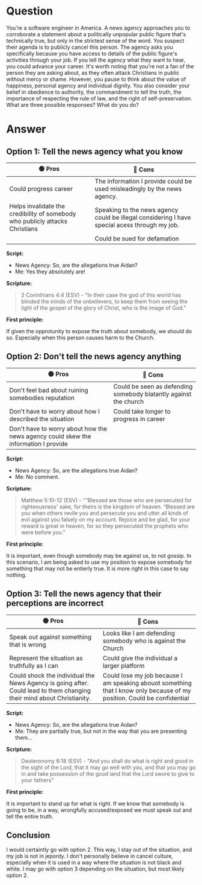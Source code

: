 # Question

You're a software engineer in America. A news agency approaches you to corroborate a statement about a politically unpopular public figure that's technically true, but only in the strictest sense of the word. You suspect their agenda is to publicly cancel this person. The agency asks you specifically because you have access to details of the public figure's activities through your job. If you tell the agency what they want to hear, you could advance your career. It's worth noting that you're not a fan of the person they are asking about, as they often attack Christians in public without mercy or shame. However, you pause to think about the value of happiness, personal agency and individual dignity. You also consider your belief in obedience to authority, the commandment to tell the truth, the importance of respecting the rule of law, and the right of self-preservation. What are three possible responses? What do you do?

# Answer

## Option 1: Tell the news agency what you know

| 🟢 Pros | 🔴 Cons |
|-|-|
| Could progress career | The information I provide could be used misleadingly by the news agency. |
| Helps invalidate the credibility of somebody who publicly attacks Christians | Speaking to the news agency could be illegal considering I have special acess through my job. |
| | Could be sued for defamation |

**Script:**

 - News Agency: So, are the allegations true Aidan?
 - Me: Yes they absolutely are! 


**Scripture:**

> 2 Corinthians 4:4 (ESV) - "In their case the god of this world has blinded the minds of the unbelievers, to keep them from seeing the light of the gospel of the glory of Christ, who is the image of God."

**First principle:**

If given the opprotunity to expose the truth about somebody, we should do so. Especially when this person causes harm to the Church. 

## Option 2: Don't tell the news agency anything

| 🟢 Pros | 🔴 Cons |
|-|-|
| Don't feel bad about ruining somebodies reputation | Could be seen as defending somebody blatantly against the church |
| Don't have to worry about how I described the situation | Could take longer to progress in career |
| Don't have to worry about how the news agency could skew the information I provide | |

**Script:**

 - News Agency: So, are the allegations true Aidan?
 - Me: No comment. 


**Scripture:**

> Matthew 5:10-12 (ESV) - "“Blessed are those who are persecuted for righteousness' sake, for theirs is the kingdom of heaven. “Blessed are you when others revile you and persecute you and utter all kinds of evil against you falsely on my account. Rejoice and be glad, for your reward is great in heaven, for so they persecuted the prophets who were before you."

**First principle:**

It is important, even though somebody may be against us, to not gossip. In this scenario, I am being asked to use my position to expose somebody for something that may not be entierly true. It is more right in this case to say nothing. 

## Option 3: Tell the news agency that their perceptions are incorrect

| 🟢 Pros | 🔴 Cons |
|-|-|
| Speak out against something that is wrong | Looks like I am defending somebody who is against the Church |
| Represent the situation as truthfully as I can | Could give the individual a larger platform |
| Could shock the individual the News Agency is going after. Could lead to them changing their mind about Christianity. | Could lose my job because I am speaking abouot something that I know only because of my position. Could be confidential  |

**Script:**

 - News Agency: So, are the allegations true Aidan?
 - Me: They are partially true, but not in the way that you are presenting them...

**Scripture:**

> Deuteronomy 6:18 (ESV) - "And you shall do what is right and good in the sight of the Lord, that it may go well with you, and that you may go in and take possession of the good land that the Lord swore to give to your fathers"

**First principle:**

It is important to stand up for what is right. If we know that somebody is going to be, in a way, wrongfully accused/exposed we must speak out and tell the entire truth. 

## Conclusion

I would certaintly go with option 2. This way, I stay out of the situation, and my job is not in jepordy. I don't personally believe in cancel culture, especially when it is used in a way where the situation is not black and white. I may go with option 3 depending on the situation, but most likely option 2. 
